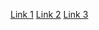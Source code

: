   [Link 1](https://www.google.com)
  [Link 2](https://www.example.com)
  [Link 3](https://www.github.com)
 